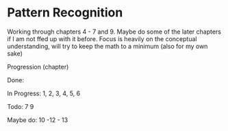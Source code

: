 # Pattern Recognition

Working through chapters 4 - 7 and 9. Maybe do some of the later chapters if I am not ffed up with it before. Focus is heavily on the conceptual understanding, will try to keep the math to a minimum (also for my own sake)  

Progression (chapter)

Done:

In Progress:
1, 2, 3, 4, 5, 6

Todo:
7
9

Maybe do: 10 -12 - 13

